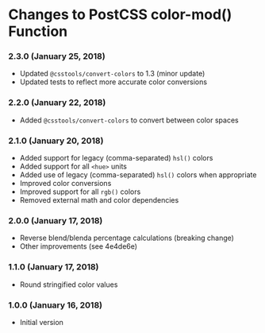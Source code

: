 # Changes to PostCSS color-mod() Function

### 2.3.0 (January 25, 2018)

- Updated `@csstools/convert-colors` to 1.3 (minor update)
- Updated tests to reflect more accurate color conversions

### 2.2.0 (January 22, 2018)

- Added `@csstools/convert-colors` to convert between color spaces

### 2.1.0 (January 20, 2018)

- Added support for legacy (comma-separated) `hsl()` colors
- Added support for all `<hue>` units
- Added use of legacy (comma-separated) `hsl()` colors when appropriate
- Improved color conversions
- Improved support for all `rgb()` colors
- Removed external math and color dependencies

### 2.0.0 (January 17, 2018)

- Reverse blend/blenda percentage calculations (breaking change)
- Other improvements (see 4e4de6e)

### 1.1.0 (January 17, 2018)

- Round stringified color values

### 1.0.0 (January 16, 2018)

- Initial version
